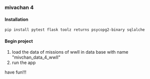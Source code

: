 ### mivachan 4


#### Installation


```bash
pip install pytest flask toolz returns psycopg2-binary sqlalche
```


#### Begin project
1. load the data of missions of wwII in data base with name "mivchan_data_4_wwII"
2. run the app

have fun!!!